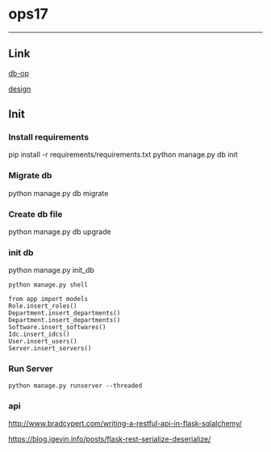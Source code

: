 # ops17

------

## Link
[db-op](/docs/db.md)

[design](/docs/design.md)

## Init
### Install requirements
pip install -r requirements/requirements.txt
python manage.py db init

### Migrate db
python manage.py db migrate

### Create db file
python manage.py db upgrade

### init db
python manage.py init_db
```shell
python manage.py shell   

from app import models
Role.insert_roles()
Department.insert_departments()
Department.insert_departments()
Software.insert_softwares()
Idc.insert_idcs()
User.insert_users()
Server.insert_servers()
```

### Run Server
```shell
python manage.py runserver --threaded
```


### api
http://www.bradcypert.com/writing-a-restful-api-in-flask-sqlalchemy/

https://blog.igevin.info/posts/flask-rest-serialize-deserialize/